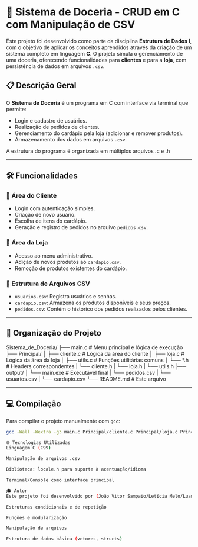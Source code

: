 # 🍰 Sistema de Doceria - CRUD em C com Manipulação de CSV

Este projeto foi desenvolvido como parte da disciplina **Estrutura de Dados I**, com o objetivo de aplicar os conceitos aprendidos através da criação de um sistema completo em linguagem **C**. O projeto simula o gerenciamento de uma doceria, oferecendo funcionalidades para **clientes** e para a **loja**, com persistência de dados em arquivos `.csv`.

## 📋 Descrição Geral

O **Sistema de Doceria** é um programa em C com interface via terminal que permite:

- Login e cadastro de usuários.
- Realização de pedidos de clientes.
- Gerenciamento do cardápio pela loja (adicionar e remover produtos).
- Armazenamento dos dados em arquivos `.csv`.

A estrutura do programa é organizada em múltiplos arquivos .c e .h

---

## 🛠️ Funcionalidades

### 👤 Área do Cliente
- Login com autenticação simples.
- Criação de novo usuário.
- Escolha de itens do cardápio.
- Geração e registro de pedidos no arquivo `pedidos.csv`.

### 🏪 Área da Loja
- Acesso ao menu administrativo.
- Adição de novos produtos ao `cardapio.csv`.
- Remoção de produtos existentes do cardápio.

### 📂 Estrutura de Arquivos CSV
- `usuarios.csv`: Registra usuários e senhas.
- `cardapio.csv`: Armazena os produtos disponíveis e seus preços.
- `pedidos.csv`: Contém o histórico dos pedidos realizados pelos clientes.

---

## 📁 Organização do Projeto

Sistema_de_Doceria/
├── main.c # Menu principal e lógica de execução
├── Principal/
│ ├── cliente.c # Lógica da área do cliente
│ ├── loja.c # Lógica da área da loja
│ ├── utils.c # Funções utilitárias comuns
│ └── *.h # Headers correspondentes
| └── cliente.h
| └── loja.h
| └── utils.h
├── output/
│ └── main.exe # Executável final
| └── pedidos.csv
| └── usuarios.csv
| └── cardapio.csv
└── README.md # Este arquivo


---

## 💻 Compilação

Para compilar o projeto manualmente com `gcc`:

```bash
gcc -Wall -Wextra -g3 main.c Principal/cliente.c Principal/loja.c Principal/utils.c -IHeader -o output/main.exe

🌐 Tecnologias Utilizadas
Linguagem C (C99)

Manipulação de arquivos .csv

Biblioteca: locale.h para suporte à acentuação/idioma

Terminal/Console como interface principal

🎓 Autor
Este projeto foi desenvolvido por (João Vitor Sampaio/Letícia Melo/Luana Kellen), estudantes do curso de Sistemas de Informação, para a matéria de Estrutura de Dados I, com o intuito de consolidar os conhecimentos em:

Estruturas condicionais e de repetição

Funções e modularização

Manipulação de arquivos

Estrutura de dados básica (vetores, structs)